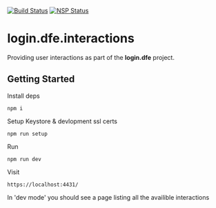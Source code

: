 [![Build Status](https://travis-ci.org/DFE-Digital/login.dfe.interactions.svg?branch=master)](https://travis-ci.org/DFE-Digital/login.dfe.interactions)
[![NSP Status](https://nodesecurity.io/orgs/dfe-digital/projects/6b80146a-c29c-4ab7-bcdc-a35da866455b/badge)](https://nodesecurity.io/orgs/dfe-digital/projects/6b80146a-c29c-4ab7-bcdc-a35da866455b)

# login.dfe.interactions
Providing user interactions as part of the **login.dfe** project.

## Getting Started

Install deps
```
npm i
```

Setup Keystore & devlopment ssl certs
```
npm run setup
```

Run
```
npm run dev
```

Visit
```
https://localhost:4431/
```

In 'dev mode' you should see a page listing all the availible interactions